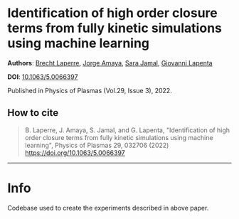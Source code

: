 # Identification of high order closure terms from fully kinetic simulations using machine learning

__Authors__: [Brecht Laperre](https://orcid.org/0000-0001-7218-3561), [Jorge Amaya](https://orcid.org/0000-0003-1320-8428), [Sara Jamal](https://orcid.org/0000-0002-3929-6668), [Giovanni Lapenta](https://orcid.org/0000-0002-3123-4024)

__DOI__: [10.1063/5.0066397](https://doi.org/10.1063/5.0066397)

Published in Physics of Plasmas (Vol.29, Issue 3), 2022.

## How to cite

> B. Laperre, J. Amaya, S. Jamal, and G. Lapenta, "Identification of high order closure terms from fully kinetic simulations using machine learning", Physics of Plasmas 29, 032706 (2022) https://doi.org/10.1063/5.0066397 

-----

# Info

Codebase used to create the experiments described in above paper. 


